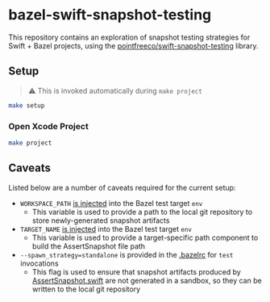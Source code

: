 # bazel-swift-snapshot-testing

This repository contains an exploration of snapshot testing strategies for Swift + Bazel projects, using the [pointfreeco/swift-snapshot-testing](https://github.com/pointfreeco/swift-snapshot-testing) library.

## Setup
> ⚠️ This is invoked automatically during `make project`
```bash
make setup
```

### Open Xcode Project
```bash
make project
```

## Caveats
Listed below are a number of caveats required for the current setup:
- `WORKSPACE_PATH` [is injected](src/Example/BUILD) into the Bazel test target `env`
    - This variable is used to provide a path to the local git repository to store newly-generated snapshot artifacts
- `TARGET_NAME` [is injected](src/Example/BUILD) into the Bazel test target `env`
    - This variable is used to provide a target-specific path component to build the AssertSnapshot file path
- `--spawn_strategy=standalone` is provided in the [.bazelrc](.bazelrc) for `test` invocations
    - This flag is used to ensure that snapshot artifacts produced by [AssertSnapshot.swift](infra/TestKit/Source/AssertSnapshot.swift) are not generated in a sandbox, so they can be written to the local git repository
